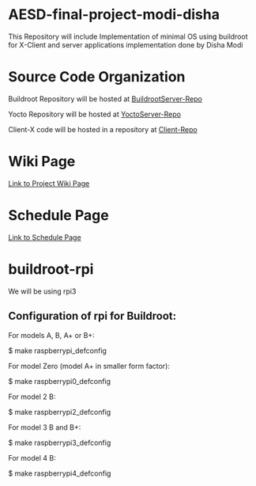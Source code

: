 # AESD-final-project-modi-disha

This Repository will include Implementation of minimal OS using buildroot for X-Client and server applications implementation done by Disha Modi

# Source Code Organization

Buildroot Repository will be hosted at [BuildrootServer-Repo](https://github.com/cu-ecen-5013/final-project-Maitreyee2095.git)

Yocto Repository will be hosted at [YoctoServer-Repo](https://github.com/cu-ecen-5013/final-project-swatikadivar.git)

Client-X code will be hosted in a repository at [Client-Repo](https://github.com/cu-ecen-5013/final-project-modi-disha.git)


# Wiki Page
[Link to Project Wiki Page](https://github.com/cu-ecen-5013/final-project-swatikadivar/wiki/Project-Overview)

# Schedule Page
[Link to Schedule Page](https://github.com/cu-ecen-5013/final-project-swatikadivar/wiki/Schedule-Page)


# buildroot-rpi


We will be using rpi3

Configuration of rpi  for Buildroot:
----------------------------
For models A, B, A+ or B+:

  $ make raspberrypi_defconfig

For model Zero (model A+ in smaller form factor):

  $ make raspberrypi0_defconfig

For model 2 B:

  $ make raspberrypi2_defconfig

For model 3 B and B+:

  $ make raspberrypi3_defconfig

For model 4 B:

  $ make raspberrypi4_defconfig
